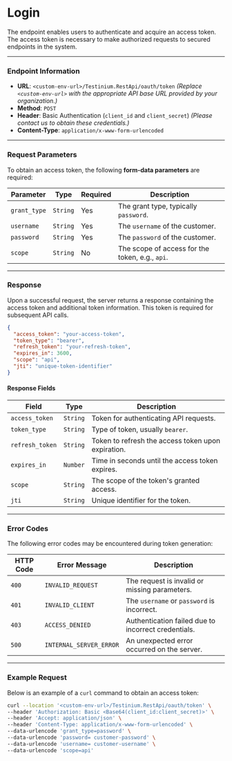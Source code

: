 # Login

The endpoint enables users to authenticate and acquire an access token. The access token is necessary to make authorized requests to secured endpoints in the system.

***

### Endpoint Information

* **URL**: `<custom-env-url>/Testinium.RestApi/oauth/token` _(Replace `<custom-env-url>` with the appropriate API base URL provided by your organization.)_
* **Method**: `POST`
* **Header**: Basic Authentication (`client_id` and `client_secret`) _(Please contact us to obtain these credentials.)_
* **Content-Type**: `application/x-www-form-urlencoded`

***

### Request Parameters

To obtain an access token, the following **form-data parameters** are required:

| Parameter    | Type     | Required | Description                                     |
| ------------ | -------- | -------- | ----------------------------------------------- |
| `grant_type` | `String` | Yes      | The grant type, typically `password`.           |
| `username`   | `String` | Yes      | The `username` of the customer.                 |
| `password`   | `String` | Yes      | The `password` of the customer.                 |
| `scope`      | `String` | No       | The scope of access for the token, e.g., `api`. |

***

### Response

Upon a successful request, the server returns a response containing the access token and additional token information. This token is required for subsequent API calls.

```json
{
  "access_token": "your-access-token",
  "token_type": "bearer",
  "refresh_token": "your-refresh-token",
  "expires_in": 3600,
  "scope": "api",
  "jti": "unique-token-identifier"
}
```

#### Response Fields

| Field           | Type     | Description                                        |
| --------------- | -------- | -------------------------------------------------- |
| `access_token`  | `String` | Token for authenticating API requests.             |
| `token_type`    | `String` | Type of token, usually `bearer`.                   |
| `refresh_token` | `String` | Token to refresh the access token upon expiration. |
| `expires_in`    | `Number` | Time in seconds until the access token expires.    |
| `scope`         | `String` | The scope of the token's granted access.           |
| `jti`           | `String` | Unique identifier for the token.                   |

***

### Error Codes

The following error codes may be encountered during token generation:

| HTTP Code | Error Message           | Description                                         |
| --------- | ----------------------- | --------------------------------------------------- |
| `400`     | `INVALID_REQUEST`       | The request is invalid or missing parameters.       |
| `401`     | `INVALID_CLIENT`        | The `username` or `password` is incorrect.          |
| `403`     | `ACCESS_DENIED`         | Authentication failed due to incorrect credentials. |
| `500`     | `INTERNAL_SERVER_ERROR` | An unexpected error occurred on the server.         |

***

### Example Request

Below is an example of a `curl` command to obtain an access token:

```bash
curl --location '<custom-env-url>/Testinium.RestApi/oauth/token' \
--header 'Authorization: Basic <Base64(client_id:client_secret)>' \
--header 'Accept: application/json' \
--header 'Content-Type: application/x-www-form-urlencoded' \
--data-urlencode 'grant_type=password' \
--data-urlencode 'password= customer-password' \
--data-urlencode 'username= customer-username' \
--data-urlencode 'scope=api'
```
